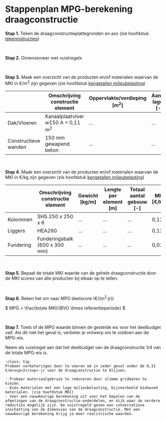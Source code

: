 # Stappenplan MPG-berekening draagconstructie


**Stap 1.** Teken de draagconstructieplattegronden en axo (zie hoofdstuk [tekeninstructies](../instructie/teken_instructies/teken_instructies_intro.md))

<br>

**Stap 2.** Dimensioneer met vuistregels

<br>

**Stap 3.** Maak een overzicht van de producten en/of materialen waarvan de MKI in €/m<sup>2</sup> zijn gegeven (zie hoofdstuk [kengetallen milieubelasting](../basis_gegevens/kengetallen_milieubelasting/kengetallen_milieubelasting_intro.md))

|   | Omschrijving constructie element | Oppervlakte/verdieping [m<sup>2</sup>] | Aantal lagen [-] | MKI [€/m<sup>2</sup>] | Totale MKI [€] | % totaal |
|---|---|---|---|---|---|---|
| Dak/Vloeren | Kanaalplaatvloer w150 A = 0,11 m<sup>2</sup> | ... | ... | 2,65 | ... | ... |
| Constructieve wanden | 150 mm gewapend beton | ... | ... | 6,57 | ... | ... |

<br>

**Stap 4.** Maak een overzicht van de producten en/of materialen waarvan de MKI in €/kg zijn gegeven (zie hoofdstuk [kengetallen milieubelasting](../basis_gegevens/kengetallen_milieubelasting/kengetallen_milieubelasting_intro.md))

|   | Omschrijving constructie element | Gewicht [kg/m] | Lengte per element [m] | Totaal aantal gebouw [-] | MKI [€/kg] | Totale MKI [€] | % totaal |
|---|---|---|---|---|---|---|---|
| Kolommen | SHS 250 x 250 x 6 | ... | ... | ... | 0,12 | ... | ... |
| Liggers | HEA260 | ... | ... | ... | 0,12 | ... | ... |
| Fundering | Funderingsbalk (600 x 300 mm) | ... | ... | ... | 0,018 | ... | ... |

<br>

**Stap 5.** Bepaal de totale MKI waarde van de gehele draagconstructie door de MKI scores van alle producten bij elkaar op te tellen.

<br>

**Stap 6.** Reken het om naar MPG deelscore (€/(m<sup>2</sup>⋅jr))

$
MPG = \frac{totale MKI}{BVO \times referentieperiode}
$

<br>

**Stap 7.** Toets of de MPG waarde binnen de gestelde eis voor het deelbudget valt. Als dit niet het geval is, verbeter je ontwerp om te voldoen aan de MPG-eis.

Neem als vuistregel aan dat het deelbudget van de draagconstructie 1/4 van de totale MPG-eis is.


`````{admonition} Tip
:class: tip
Probeer verbeteringen door te voeren om in ieder geval onder de 0,15 €/m<sup>2</sup>⋅jr voor de draagconstructie te blijven.

- Probeer materiaalgebruik te reduceren door slimme gridmaten te kiezen. 
- Kies materialen met een lage milieubelasting, bijvoorbeeld biobased materialen. (zie hoofdstuk MKI)
- Voer een nauwkeurige berekening uit voor het bepalen van de afmetingen van de draagconstructie-onderdelen, en kijk waar de verdere reducties mogelijk zijn. De vuistregeld geven een conservatieve inschatting van de dimensies van de draagconstructie. Met een nauwkeurige berekening krijg je meer realistische waarden. 

`````
